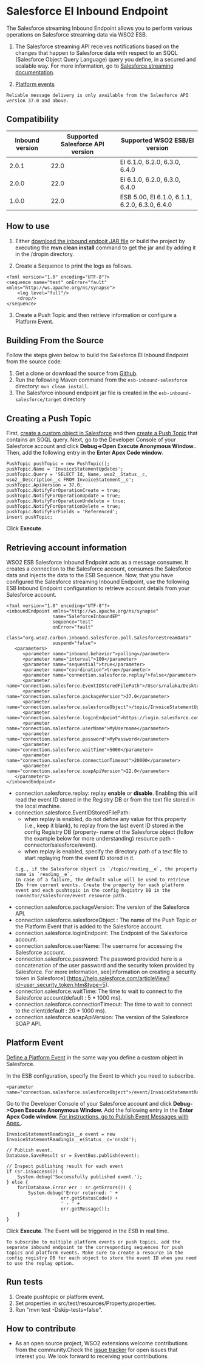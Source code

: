 # Salesforce EI Inbound Endpoint

The Salesforce streaming Inbound Endpoint allows you to perform various operations on Salesforce streaming data via WSO2 ESB.

1. The Salesforce streaming API receives notifications based on the changes that happen to Salesforce data with respect to an SQQL (Salesforce Object Query Language) query you define, in a secured and scalable way. For more information, go to [Salesforce streaming documentation](https://developer.salesforce.com/docs/atlas.en-us.202.0.api_streaming.meta/api_streaming/quick_start_workbench.htm).

2. [Platform events](#platform-event)



```
Reliable message delivery is only available from the Salesforce API version 37.0 and above.
```

## Compatibility

| Inbound version  | Supported Salesforce API version | Supported WSO2 ESB/EI version |
| ------------- | ------------- | ------------- |
| 2.0.1| 22.0 | EI 6.1.0, 6.2.0, 6.3.0, 6.4.0 |
| 2.0.0| 22.0 | EI 6.1.0, 6.2.0, 6.3.0, 6.4.0 |
| 1.0.0| 22.0  | ESB 5.00, EI 6.1.0, 6.1.1, 6.2.0, 6.3.0, 6.4.0 |


## How to use
1. Either [download the inbound endpoit JAR file](https://store.wso2.com/store/assets/esbconnector/details/fbb433b5-4d74-4064-84c2-e4b23c531aa2) or build the project by executing the **mvn clean install** command to get the jar and by adding it in the <ESB-Home>/dropin directory.

2. Create a Sequence to print the logs as follows.
```
<?xml version="1.0" encoding="UTF-8"?>
<sequence name="test" onError="fault" xmlns="http://ws.apache.org/ns/synapse">
    <log level="full"/>
    <drop/>
</sequence>
```
3. Create a Push Topic and then retrieve information or configure a Platform Event.

## Building From the Source

Follow the steps given below to build the Salesforce EI Inbound Endpoint from the source code:

1. Get a clone or download the source from [Github](https://github.com/wso2-extensions/esb-inbound-salesforce).
2. Run the following Maven command from the `esb-inbound-salesforce` directory: `mvn clean install`.
3. The Salesforce inbound endpoint jar file is created in the `esb-inbound-salesforce/target` directory

## Creating a Push Topic 
First, [create a custom object in Salesforce](https://developer.salesforce.com/docs/atlas.en-us.202.0.api_streaming.meta/api_streaming/create_object.htm) and then [create a Push Topic](https://developer.salesforce.com/docs/atlas.en-us.202.0.api_streaming.meta/api_streaming/create_a_pushtopic.htm) that contains an SOQL query.
Next, go to the Developer Console of your Salesforce account and click **Debug->Open Execute Anonymous Window.**. Then, add the following entry in the **Enter Apex Code window**. 

```
PushTopic pushTopic = new PushTopic();
pushTopic.Name = 'InvoiceStatementUpdates';
pushTopic.Query = 'SELECT Id, Name, wso2__Status__c, wso2__Description__c FROM InvoiceStatement__c';
pushTopic.ApiVersion = 37.0;
pushTopic.NotifyForOperationCreate = true;
pushTopic.NotifyForOperationUpdate = true;
pushTopic.NotifyForOperationUndelete = true;
pushTopic.NotifyForOperationDelete = true;
pushTopic.NotifyForFields = 'Referenced';
insert pushTopic;
```
Click **Execute**.


## Retrieving account information 
WSO2 ESB Salesforce Inbound Endpoint acts as a message consumer. It creates a connection to the Salesforce account, consumes the Salesforce data and injects the data to the ESB Sequence.
Now, that you have configured the Salesforce streaming Inbound Endpoint, use the following ESB Inbound Endpoint configuration to retrieve account details from your Salesforce account.

```
<?xml version="1.0" encoding="UTF-8"?>
<inboundEndpoint xmlns="http://ws.apache.org/ns/synapse"
                 name="SaleforceInboundEP"
                 sequence="test"
                 onError="fault"
                 class="org.wso2.carbon.inbound.salesforce.poll.SalesforceStreamData"
                 suspend="false">
   <parameters>
      <parameter name="inbound.behavior">polling</parameter>
      <parameter name="interval">100</parameter>
      <parameter name="sequential">true</parameter>
      <parameter name="coordination">true</parameter>
      <parameter name="connection.salesforce.replay">false</parameter>
      <parameter name="connection.salesforce.EventIDStoredFilePath">/Users/nalaka/Desktop/a.txt</parameter>
      <parameter name="connection.salesforce.packageVersion">37.0</parameter>
      <parameter name="connection.salesforce.salesforceObject">/topic/InvoiceStatementUpdates</parameter>
      <parameter name="connection.salesforce.loginEndpoint">https://login.salesforce.com</parameter>
      <parameter name="connection.salesforce.userName">MyUsername</parameter>
      <parameter name="connection.salesforce.password">MyPassword</parameter>
      <parameter name="connection.salesforce.waitTime">5000</parameter>
      <parameter name="connection.salesforce.connectionTimeout">20000</parameter>
      <parameter name="connection.salesforce.soapApiVersion">22.0</parameter>
   </parameters>
</inboundEndpoint>
```
* connection.salesforce.replay: replay **enable** or **disable**. Enabling this will read the event ID stored in the Registry DB or from the text file stored in the local machine.
* connection.salesforce.EventIDStoredFilePath:
    - when replay is enabled, do not define any value for this property (i.e., keep it blank), to replay from the last event ID stored in the config Registry DB (property- name of the Salesforce object (follow the example below for more understanding) resource path - connector/salesforce/event).
    - when replay is enabled, specify the directory path of a text file to start replaying from the event ID stored in it. 
    ```
    E.g., if the Salesforce object is `/topic/reading__e`, the property name is `reading__e`.
    In case of a failure, the default value will be used to retrieve IDs from current events. Create the property for each platform event and each pushtopic in the config Registry DB in the connector/salesforce/event resource path.
    ```
* connection.salesforce.packageVersion: The version of the Salesforce API.
* connection.salesforce.salesforceObject : The name of the Push Topic or the Platform Event that is added to the Salesforce account.
* connection.salesforce.loginEndpoint: The Endpoint of the Salesforce account.
* connection.salesforce.userName:  The username for accessing the Salesforce account.
* connection.salesforce.password: The password provided here is a concatenation of the user password and the security token provided by Salesforce. For more information, see[information on creating a security token in Salesforce].(https://help.salesforce.com/articleView?id=user_security_token.htm&type=5).
* connection.salesforce.waitTime: The time to wait to connect to the Salesforce account(default : 5 * 1000 ms).
* connection.salesforce.connectionTimeout: The time to wait to connect to the client(default : 20 * 1000 ms).
* connection.salesforce.soapApiVersion: The version of the Salesforce SOAP API.

## Platform Event
[Define a Platform Event](https://developer.salesforce.com/docs/atlas.en-us.platform_events.meta/platform_events/platform_events_intro.htm) in the same way you define a custom object in Salesforce.


In the ESB configuration, specify the Event to which you need to subscribe.
```
<parameter name="connection.salesforce.salesforceObject">/event/InvoiceStatementReading1s__e</parameter>
```
Go to the Developer Console of your Salesforce account and click **Debug->Open Execute Anonymous Window.** Add the following entry in the **Enter Apex Code window.** [For instructions, go to Publish Event Messages with Apex.](https://developer.salesforce.com/docs/atlas.en-us.platform_events.meta/platform_events/platform_events_publish_apex.htm).

```
InvoiceStatementReading1s__e event = new InvoiceStatementReading1s__e(Status__c='nnn24');

// Publish event.
Database.SaveResult sr = EventBus.publish(event);

// Inspect publishing result for each event
if (sr.isSuccess()) {
    System.debug('Successfully published event.');
} else {
    for(Database.Error err : sr.getErrors()) {
        System.debug('Error returned: ' +
                    err.getStatusCode() +
                    ' - ' +
                    err.getMessage());
    }
}
```
Click **Execute**.
The Event will be triggered in the ESB in real time.

```
To subscribe to multiple platform events or push topics, add the separate inbound endpoint to the corresponding sequences for push topics and platform events. Make sure to create a resource in the config registry DB for each object to store the event ID when you need to use the replay option.
```

## Run tests
1. Create pushtopic or platform event.
2. Set properties in src/test/resources/Property.properties.
3. Run "mvn test -Dskip-tests=false".

## How to contribute

  * As an open source project, WSO2 extensions welcome contributions from the community.Check the [issue tracker](https://github.com/wso2-extensions/esb-inbound-salesforce/issues) for open issues that interest you. We look forward to receiving your contributions.
  
